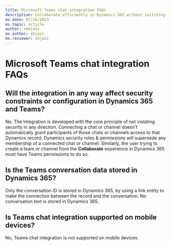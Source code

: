 ```yaml
---
title: Microsoft Teams chat integration FAQs
description: Collaborate efficiently in Dynamics 365 without switching to Teams. This page include FAQs about the integration.
ms.date: 07/26/2023
ms.topic: article
author: sbmjais
ms.author: shjais
ms.reviewer: shjais 
---
```


# Microsoft Teams chat integration FAQs

## Will the integration in any way affect security constraints or configuration in Dynamics 365 and Teams?  

No. The integration is developed with the core principle of not violating security in any direction. Connecting a chat or channel doesn't automatically grant participants of those chats or channels access to that Dynamics record.  Dynamics security roles & permissions will supersede any membership of a connected chat or channel. Similarly, the user trying to create a team or channel from the **Collaborate** experience in Dynamics 365 must have Teams permissions to do so.

## Is the Teams conversation data stored in Dynamics 365?

Only the conversation ID is stored in Dynamics 365, by using a link entity to make the connection between the record and the conversation. No conversation text is stored in Dynamics 365.

## Is Teams chat integration supported on mobile devices?

No, Teams chat integration is not supported on mobile devices.
